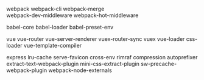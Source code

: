 webpack webpack-cli webpack-merge  
webpack-dev-middleware webpack-hot-middleware

babel-core babel-loader babel-preset-env
 
vue vue-router vue-server-renderer vuex-router-sync vuex 
vue-loader css-loader vue-template-compiler

express lru-cache serve-favicon
cross-env rimraf compression autoprefixer
extract-text-webpack-plugin mini-css-extract-plugin
sw-precache-webpack-plugin webpack-node-externals


